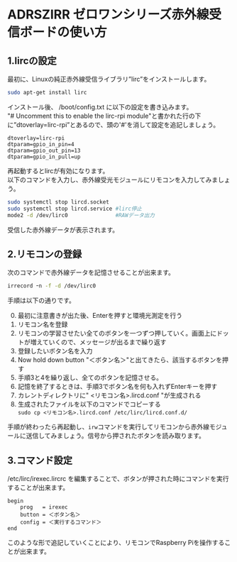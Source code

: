 # ADRSZIRR ゼロワンシリーズ赤外線受信ボードの使い方

## 1.lircの設定

最初に、Linuxの純正赤外線受信ライブラリ”lirc”をインストールします。  

```sh
sudo apt-get install lirc
```

インストール後、 /boot/config.txt に以下の設定を書き込みます。  
"# Uncomment this to enable the lirc-rpi module"と書かれた行の下に”dtoverlay=lirc-rpi”とあるので、頭の'#'を消して設定を追記しましょう。  

```:
dtoverlay=lirc-rpi
dtparam=gpio_in_pin=4
dtparam=gpio_out_pin=13
dtparam=gpio_in_pull=up
```

再起動するとlircが有効になります。  
以下のコマンドを入力し、赤外線受光モジュールにリモコンを入力してみましょう。  

```sh
sudo systemctl stop lircd.socket
sudo systemctl stop lircd.service #lirc停止
mode2 -d /dev/lirc0               #RAWデータ出力
```

受信した赤外線データが表示されます。  

## 2.リモコンの登録

次のコマンドで赤外線データを記憶させることが出来ます。

```sh
irrecord ｰn -f -d /dev/lirc0
```

手順は以下の通りです。  

 0. 最初に注意書きが出た後、Enterを押すと環境光測定を行う
 1. リモコン名を登録
 2. リモコンの学習させたい全てのボタンを一つずつ押していく。画面上にドットが増えていくので、メッセージが出るまで繰り返す
 3. 登録したいボタン名を入力
 4. Now hold down button "＜ボタン名＞"と出てきたら、該当するボタンを押す
 5. 手順3と4を繰り返し、全てのボタンを記憶させる。
 6. 記憶を終了するときは、手順3でボタン名を何も入れずEnterキーを押す
 7. カレントディレクトリに" <リモコン名>.lircd.conf "が生成される
 8. 生成されたファイルを以下のコマンドでコピーする  
```sudo cp <リモコン名>.lircd.conf /etc/lirc/lircd.conf.d/```

手順が終わったら再起動し、```irw```コマンドを実行してリモコンから赤外線モジュールに送信してみましょう。信号から押されたボタンを読み取ります。

## 3.コマンド設定

/etc/lirc/irexec.lircrc を編集することで、ボタンが押された時にコマンドを実行することが出来ます。

```
begin
	prog   = irexec
	button = ＜ボタン名＞
	config = ＜実行するコマンド＞
end
```

このような形で追記していくことにより、リモコンでRaspberry Piを操作することが出来ます。
